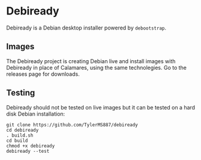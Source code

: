# Debiready

Debiready is a Debian desktop installer powered by `debootstrap`.

## Images

The Debiready project is creating Debian live and install images with Debiready in place
of Calamares, using the same technolegies. Go to the releases page for downloads.

## Testing

Debiready should not be tested on live images but it can be tested on a hard disk
Debian installation:

```
git clone https://github.com/TylerMS887/debiready
cd debiready
. build.sh
cd build
chmod +x debiready
debiready --test
```
